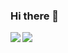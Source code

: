 ### Hi there 👋


<a href="https://github.com/netcode">
  <img align="left" src="https://github-readme-stats.vercel.app/api?username=netcode&show_icons=true" />
</a>
<a href="https://github.com/netcode">
  <img align="left" src="https://github-readme-stats.vercel.app/api/top-langs/?username=netcode&layout=compact" />
</a>

<!--
**netcode/netcode** is a ✨ _special_ ✨ repository because its `README.md` (this file) appears on your GitHub profile.

Here are some ideas to get you started:

- 🔭 I’m currently working on ...
- 🌱 I’m currently learning ...
- 👯 I’m looking to collaborate on ...
- 🤔 I’m looking for help with ...
- 💬 Ask me about ...
- 📫 How to reach me: ...
- 😄 Pronouns: ...
- ⚡ Fun fact: ...
-->
